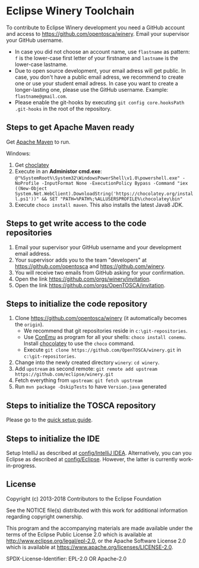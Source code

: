 # Eclipse Winery Toolchain

To contribute to Eclipse Winery development you need a GitHub account and access to <https://github.com/opentosca/winery>.
Email your supervisor your GitHub username.

- In case you did not choose an account name, use `flastname` as pattern:
  `f` is the lower-case first letter of your firstname and
  `lastname` is the lower-case lastname.
- Due to open source development, your email adress will get public.
  In case, you don't have a public email adress, we recommend to create one or use your student email adress.
  In case you want to create a longer-lasting one, please use the GitHub username.
  Example: `flastname@gmail.com`.
- Please enable the git-hooks by executing `git config core.hooksPath .git-hooks` in the root of the repository.

## Steps to get Apache Maven ready

Get [Apache Maven](https://maven.apache.org/) to run.

Windows:

1. Get [choclatey](https://chocolatey.org/)
1. Execute in an **Administor cmd.exe**: `@"%SystemRoot%\System32\WindowsPowerShell\v1.0\powershell.exe" -NoProfile -InputFormat None -ExecutionPolicy Bypass -Command "iex ((New-Object System.Net.WebClient).DownloadString('https://chocolatey.org/install.ps1'))" && SET "PATH=%PATH%;%ALLUSERSPROFILE%\chocolatey\bin"`
1. Execute `choco install maven`. This also installs the latest Java8 JDK.

## Steps to get write access to the code repositories

1. Email your supervisor your GitHub username and your development email address.
2. Your supervisor adds you to the team "developers" at <https://github.com/opentosca> and <https://github.com/winery>.
3. You will receive two emails from GitHub asking for your confirmation.
4. Open the link <https://github.com/orgs/winery/invitation>.
5. Open the link <https://github.com/orgs/OpenTOSCA/invitation>.

## Steps to initialize the code repository

1. Clone <https://github.com/opentosca/winery> (it automatically becomes the `origin`).
   - We recommend that git repositories reside in `c:\git-repositories`.
   - Use [ConEmu](https://conemu.github.io/) as program for all your shells: `choco install conemu`.
     Install [chocolatey](https://chocolatey.org/) to use the `choco` command.
   - Execute `git clone https://github.com/OpenTOSCA/winery.git` in `c:\git-repositories`.
2. Change into the newly created directory `winery`: `cd winery`.
3. Add `upstream` as second remote: `git remote add upstream https://github.com/eclipse/winery.git`
4. Fetch everything from `upstream`: `git fetch upstream`
5. Run `mvn package -DskipTests` to have `Version.java` generated

## Steps to initialize the TOSCA repository

Please go to the [quick setup guide](../user/quicksetup.md).

## Steps to initialize the IDE

Setup IntelliJ as described at [config/IntelliJ IDEA](config/IntelliJ%20IDEA).
Alternatively, you can you Eclipse as described at [config/Eclipse](config/Eclipse).
However, the latter is currently work-in-progress.

## License

Copyright (c) 2013-2018 Contributors to the Eclipse Foundation

See the NOTICE file(s) distributed with this work for additional
information regarding copyright ownership.

This program and the accompanying materials are made available under the
terms of the Eclipse Public License 2.0 which is available at
http://www.eclipse.org/legal/epl-2.0, or the Apache Software License 2.0
which is available at https://www.apache.org/licenses/LICENSE-2.0.

SPDX-License-Identifier: EPL-2.0 OR Apache-2.0
